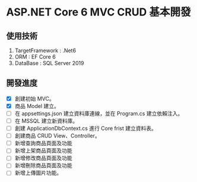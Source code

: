 # ASP.NET Core 6 MVC CRUD 基本開發

## 使用技術

1. TargetFramework : .Net6
1. ORM : EF Core 6
1. DataBase : SQL Server 2019

## 開發進度

- [x] 創建初始 MVC。
- [x] 商品 Model 建立。
- [ ] 在 appsettings.json 建立資料庫連線，並在 Program.cs 建立依賴注入。
- [ ] 在 MSSQL 建立新資料庫。
- [ ] 創建 ApplicationDbContext.cs 進行 Core frist 建立資料表。
- [ ] 創建商品 CRUD View、Controller。
- [ ] 新增查詢商品頁面及功能
- [ ] 新增上架商品頁面及功能
- [ ] 新增修改商品頁面及功能
- [ ] 新增刪除商品頁面及功能
- [ ] 新增上傳圖片功能。
